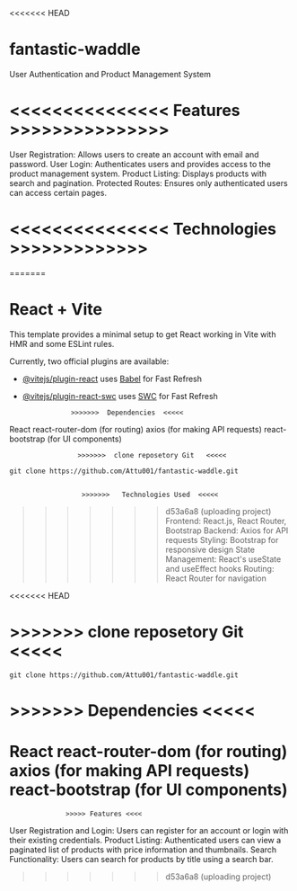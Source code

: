 <<<<<<< HEAD
# fantastic-waddle
User Authentication and Product Management System

#            <<<<<<<<<<<<<<<  Features  >>>>>>>>>>>>>>> 
User Registration: Allows users to create an account with email and password.
User Login: Authenticates users and provides access to the product management system.
Product Listing: Displays products with search and pagination.
Protected Routes: Ensures only authenticated users can access certain pages.



 #           <<<<<<<<<<<<<<<   Technologies  >>>>>>>>>>>>>
=======
# React + Vite

This template provides a minimal setup to get React working in Vite with HMR and some ESLint rules.

Currently, two official plugins are available:

- [@vitejs/plugin-react](https://github.com/vitejs/vite-plugin-react/blob/main/packages/plugin-react/README.md) uses [Babel](https://babeljs.io/) for Fast Refresh
- [@vitejs/plugin-react-swc](https://github.com/vitejs/vite-plugin-react-swc) uses [SWC](https://swc.rs/) for Fast Refresh


                  >>>>>>>  Dependencies  <<<<<
React
react-router-dom (for routing)
axios (for making API requests)
react-bootstrap (for UI components)

                     >>>>>>>  clone reposetory Git   <<<<<

    git clone https://github.com/Attu001/fantastic-waddle.git


                      >>>>>>>   Technologies Used  <<<<<
>>>>>>> d53a6a8 (uploading project)
Frontend: React.js, React Router, Bootstrap
Backend: Axios for API requests
Styling: Bootstrap for responsive design
State Management: React's useState and useEffect hooks
Routing: React Router for navigation

<<<<<<< HEAD

#            >>>>>>>  clone reposetory Git   <<<<<

    git clone https://github.com/Attu001/fantastic-waddle.git


  #   >>>>>>>  Dependencies  <<<<<
React
react-router-dom (for routing)
axios (for making API requests)
react-bootstrap (for UI components)
=======
                  >>>>> Features <<<<

User Registration and Login: Users can register for an account or login with their existing credentials.
Product Listing: Authenticated users can view a paginated list of products with price information and thumbnails.
Search Functionality: Users can search for products by title using a search bar.


>>>>>>> d53a6a8 (uploading project)
